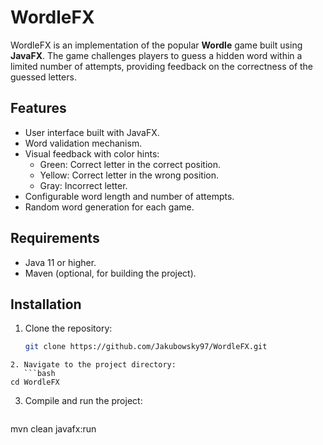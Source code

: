 # WordleFX

WordleFX is an implementation of the popular **Wordle** game built using **JavaFX**. The game challenges players to guess a hidden word within a limited number of attempts, providing feedback on the correctness of the guessed letters.

## Features

- User interface built with JavaFX.
- Word validation mechanism.
- Visual feedback with color hints:
  - Green: Correct letter in the correct position.
  - Yellow: Correct letter in the wrong position.
  - Gray: Incorrect letter.
- Configurable word length and number of attempts.
- Random word generation for each game.

## Requirements

- Java 11 or higher.
- Maven (optional, for building the project).

## Installation

1. Clone the repository:
   ```bash
   git clone https://github.com/Jakubowsky97/WordleFX.git
```
2. Navigate to the project directory:
   ```bash
cd WordleFX
```

3. Compile and run the project:
   ```bash
mvn clean javafx:run
```
